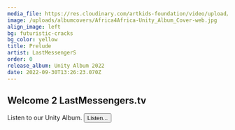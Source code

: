 ```yaml
---
media_file: https://res.cloudinary.com/artkids-foundation/video/upload/v1665941717/Last_Messengers_Bumper_muvdpd.mp3
image: /uploads/albumcovers/Africa4Africa-Unity_Album_Cover-web.jpg
align_image: left
bg: futuristic-cracks
bg_color: yellow
title: Prelude
artist: LastMessengerS
order: 0
release_album: Unity Album 2022
date: 2022-09-30T13:26:23.070Z
---
```


## Welcome 2 LastMessengers.tv
Listen to our Unity Album.
<button class="button bg-yellow-300 text-black m-auto mr-1/3">Listen...</button>